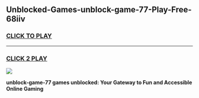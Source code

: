 
## Unblocked-Games-unblock-game-77-Play-Free-68iiv
<h3>
<a href="https://premium76.site?title=unblock-game-77&ref=21A">CLICK TO PLAY</a></h3>
<hr>

<h3>
<a href="https://premium76.site?title=unblock-game-77&ref=21A">CLICK 2 PLAY</a>
  
</h3>

<a href="https://premium76.site?title=unblock-game-77&ref=21A"><img src="https://clearcache.store/games.png"></a>


**unblock-game-77 games unblocked: Your Gateway to Fun and Accessible Online Gaming**
